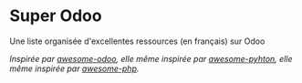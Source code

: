 
Super Odoo
==========

Une liste organisée d'excellentes ressources (en français) sur Odoo

*Inspirée par [awesome-odoo](https://github.com/dreispt/awesome-odoo/), elle même inspirée par [awesome-pyhton](https://github.com/vinta/awesome-python), elle même inspirée par  [awesome-php](https://github.com/ziadoz/awesome-php).*
